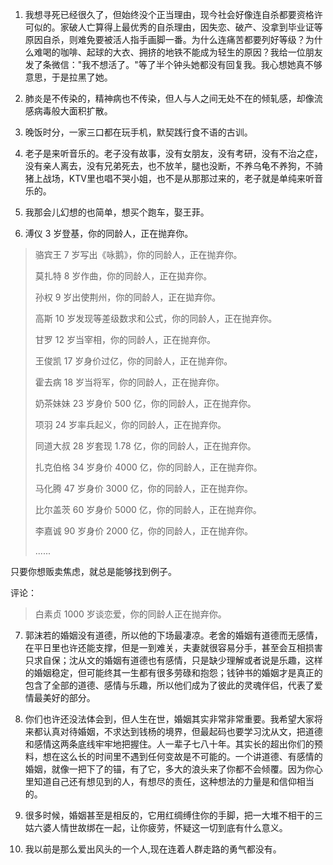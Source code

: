 1.  我想寻死已经很久了，但始终没个正当理由，现今社会好像连自杀都要资格许可似的。家破人亡算得上最优秀的自杀理由，因失恋、破产、没拿到毕业证等原因自杀，则难免要被活人指手画脚一番。为什么连痛苦都要列好等级？为什么难喝的咖啡、起球的大衣、拥挤的地铁不能成为轻生的原因？我给一位朋友发了条微信："我不想活了。"等了半个钟头她都没有回复我。我心想她真不够意思，于是拉黑了她。

2.  肺炎是不传染的，精神病也不传染，但人与人之间无处不在的倾轧感，却像流感病毒般大面积扩散。

3.  晚饭时分，一家三口都在玩手机，默契践行食不语的古训。

4.  老子是来听音乐的。老子没有故事，没有女朋友，没有考研，没有不治之症，没有亲人离去，没有兄弟死去，也不放羊，腿也没断，不养乌龟不养狗，不骑猪上战场，KTV里也唱不哭小姐，也不是从那那过来的，老子就是单纯来听音乐的。

5.  我那会儿幻想的也简单，想买个跑车，娶王菲。

6.  溥仪 3 岁登基，你的同龄人，正在抛弃你。

> 骆宾王 7 岁写出《咏鹅》，你的同龄人，正在抛弃你。
>
> 莫扎特 8 岁作曲，你的同龄人，正在拋弃你。
>
> 孙权 9 岁出使荆州，你的同龄人，正在拋弃你。
>
> 高斯 10 岁发现等差级数求和公式，你的同龄人，正在抛弃你。
>
> 甘罗 12 岁当宰相，你的同龄人，正在抛弃你。
>
> 王俊凯 17 岁身价过亿，你的同龄人，正在抛弃你。
>
> 霍去病 18 岁当将军，你的同龄人，正在抛弃你。
>
> 奶茶妹妹 23 岁身价 500 亿，你的同龄人，正在抛弃你。
>
> 项羽 24 岁率兵起义，你的同龄人，正在抛弃你。
>
> 同道大叔 28 岁套现 1.78 亿，你的同龄人，正在抛弃你。
>
> 扎克伯格 34 岁身价 4000 亿，你的同龄人，正在抛弃你。
>
> 马化腾 47 岁身价 3000 亿，你的同龄人，正在抛弃你。
>
> 比尔盖茨 60 岁身价 5000 亿，你的同龄人，正在抛弃你。
>
> 李嘉诚 90 岁身价 2000 亿，你的同龄人，正在抛弃你。
>
> \...\...

只要你想贩卖焦虑，就总是能够找到例子。

评论：

> 白素贞 1000 岁谈恋爱，你的同龄人正在抛弃你。

7.  郭沫若的婚姻没有道德，所以他的下场最凄凉。老舍的婚姻有道德而无感情，在平日里也许还能支撑，但是一到难关，夫妻就很容易分手，甚至会互相损害只求自保；沈从文的婚姻有道德也有感情，只是缺少理解或者说是乐趣，这样的婚姻稳定，但可能终其一生都有很多劳碌和抱怨；钱钟书的婚姻才是真正的包含了全部的道德、感情与乐趣，所以他们成为了彼此的灵魂伴侣，代表了爱情最美好的部分。

8.  你们也许还没法体会到，但人生在世，婚姻其实非常非常重要。我希望大家将来都认真对待婚姻，不求达到钱杨的境界，但最起码也要学习沈从文，把道德和感情这两条底线牢牢地把握住。人一辈子七八十年。其实长的超出你们的预料，想在这么长的时间里不遇到任何变故是不可能的。一个讲道德、有感情的婚姻，就像一把下了的锚，有了它，多大的浪头来了你都不会倾覆。因为你心里知道自己还有想见到的人，有想尽的责任，这种想法的力量是和信仰相当的。

9.  很多时候，婚姻甚至是相反的，它用红绸缚住你的手脚，把一大堆不相干的三姑六婆人情世故绑在一起，让你疲劳，怀疑这一切到底有什么意义。

10. 我以前是那么爱出风头的一个人,现在连着人群走路的勇气都没有。

